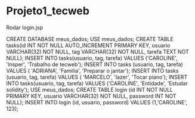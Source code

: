 # Projeto1_tecweb

Rodar login.jsp

CREATE DATABASE meus_dados;
USE meus_dados;
CREATE TABLE tasks(id INT NOT NULL AUTO_INCREMENT PRIMARY KEY,
usuario VARCHAR(32) NOT NULL,
tag VARCHAR(32) NOT NULL,
tarefa TEXT NOT NULL);
INSERT INTO tasks(usuario, tag, tarefa) VALUES ('CAROLINE', 'Insper', 'Trabalho de tecweb');
INSERT INTO tasks (usuario, tag, tarefa) VALUES ( 'ADRIANA', 'Familia', 'Preparar o jantar');
INSERT INTO tasks (usuario, tag, tarefa) VALUES ( 'MARCELO', 'lazer', 'Tocar piano');
INSERT INTO tasks(usuario, tag, tarefa) VALUES ('CAROLINE', 'Entidade', 'Estudar solidity');
USE meus_dados;
CREATE TABLE login (id INT NOT NULL PRIMARY KEY,
usuario VARCHAR(32) NOT NULL,
password INT NOT NULL);
INSERT INTO login (id, usuario, password) VALUES (1,'CAROLINE', 123);



